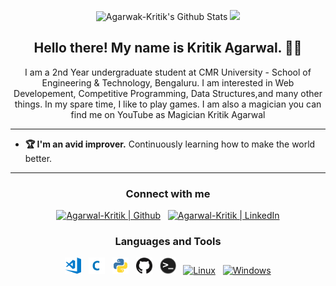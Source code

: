 <!-- List Of Websites-->
[github]: https://www.github.com/Agarwal-Kritik
[linkedin]: https://www.linkedin.com/in/kritik-agarwal-395620145/

<p align="center">
  <img alt="Agarwak-Kritik's Github Stats" src="https://github-readme-stats.vercel.app/api?username=Agarwal-Kritik&show_icons=true&include_all_commits=true&hide_border=true" />
  <img src="https://github-readme-stats.vercel.app/api/top-langs/?username=Agarwal-Kritik&exclude_repo=github-readme-stats,Agarwal-Kritik&hide_border=true" />
</p>

<h2 align="center">Hello there! My name is Kritik Agarwal. 👋🤓</h2>
<p align="center">I am a 2nd Year undergraduate student at CMR University - School of Engineering & Technology, Bengaluru. I am interested in Web Developement, Competitive Programming, Data Structures,and many other things.
In my spare time, I like to play games. I am also a magician you can find me on YouTube as Magician Kritik Agarwal</p>

------------------------------------------------------------------------------------------------------------------------------------------------------------------------------
* **🏆 I'm an avid improver.** Continuously learning how to make the world better.
-----------------------------------------------------------------------------------------------------------------------------------------------------------------------------

<h3 align="center">Connect with me</h3>
<p align="center">
  <a href="https://www.github.com/Agarwal-Kritik"><img alt="Agarwal-Kritik | Github" width="22px" src="https://image.flaticon.com/icons/svg/733/733553.svg"></a>&nbsp;&nbsp;
  <a href="https://www.linkedin.com/in/kritik-agarwal-395620145/"><img alt="Agarwal-Kritik | LinkedIn"width="22px" src="https://www.flaticon.com/svg/static/icons/svg/174/174857.svg"></a>
</p>

<h3 align="center">Languages and Tools</h3>
<p align="center">
  <a href="https://www.google.com/search?&q=Visual+Studio+Code"><img alt="Visual Studio Code" width="26px" src="https://raw.githubusercontent.com/github/explore/80688e429a7d4ef2fca1e82350fe8e3517d3494d/topics/visual-studio-code/visual-studio-code.png"></a>&nbsp;&nbsp;
  <a href="https://www.google.com/search?&q=C+Programming"><img alt="C" width="26px" src="https://raw.githubusercontent.com/PKief/vscode-material-icon-theme/master/icons/c.svg"></a>&nbsp;&nbsp;
<a href="https://www.google.com/search?&q=Python"><img alt="Python" width="26px" src="https://raw.githubusercontent.com/PKief/vscode-material-icon-theme/master/icons/python.svg"></a>&nbsp;&nbsp;
<a href="https://www.google.com/search?&q=Github"><img alt="GitHub" width="26px" src="https://raw.githubusercontent.com/github/explore/78df643247d429f6cc873026c0622819ad797942/topics/github/github.png" /></a>&nbsp;&nbsp;
  <a href="https://www.google.com/search?&q=command+line+interface"><img alt="Terminal" width="26px" src="https://raw.githubusercontent.com/github/explore/80688e429a7d4ef2fca1e82350fe8e3517d3494d/topics/terminal/terminal.png"></a>&nbsp;&nbsp;
  <a href="https://www.google.com/search?&q=Linux"><img alt="Linux" width="26px" src="https://image.flaticon.com/icons/svg/226/226772.svg"></a>&nbsp;&nbsp;
  <a href="https://www.google.com/search?&q=Windows"><img alt="Windows" width="26px" src="https://image.flaticon.com/icons/svg/882/882702.svg" />
</p>
